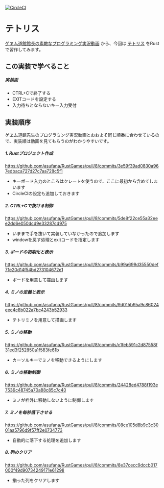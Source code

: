 [![CircleCI](https://circleci.com/gh/asufana/RustGames.svg?style=svg)](https://circleci.com/gh/asufana/RustGames)

# テトリス

[ゲヱム道館館長の素敵なプログラミング実況動画](https://www.youtube.com/channel/UCj3K2Xy0nQr3Jdc0nd-8zQw) から、今回は [テトリス](https://www.youtube.com/watch?v=iosmmQvhyzM) をRustで習作してみます。



## この実装で学べること

##### 実装面

- CTRL+Cで終了する
- EXITコードを設定する
- 入力待ちとならないキー入力受付



## 実装順序

ゲヱム道館先生のプログラミング実況動画とおおよそ同じ順番に合わせているので、実装順は動画を見てもらうのがわかりやすいです。

##### 1. Rustプロジェクト作成

https://github.com/asufana/RustGames/pull/8/commits/3e59f39ad0830a967edbaca727d27c7aa728c5f1

- キーボード入力のところはクレートを使うので、ここに最初から含めてしまいます
- CircleCIの設定も追加しておきます



##### 2. CTRL+Cで抜ける制御

https://github.com/asufana/RustGames/pull/8/commits/5de8f22ce55a32eee2dd6e050dcd9e33287cd975

- いままで手を抜いて実装していなかったので追加します
- windowを戻す処理とexitコードを指定します



##### 3. ボードの初期化と表示

https://github.com/asufana/RustGames/pull/8/commits/b99a699d35550def71e20d14f54bd273104672e1

- ボードを用意して描画します



##### 4. ミノの定義と表示

https://github.com/asufana/RustGames/pull/8/commits/9d015b95a9c86024eec4c8b022a7bc4243b52933

- テトリミノを用意して描画します



##### 5. ミノの移動

https://github.com/asufana/RustGames/pull/8/commits/c1feb591c2d87558f31ed3f252850a1f583fe61b

- カーソルキーでミノを移動できるようにします



##### 6. ミノの移動制御

https://github.com/asufana/RustGames/pull/8/commits/24428ed4788f193e7539c48745a70a88c85c7c40

- ミノが枠外に移動しないように制御します



##### 7. ミノを毎秒落下させる

https://github.com/asufana/RustGames/pull/8/commits/08ce105d8b9c3c3001aa5796d9f57ff2e0734773

- 自動的に落下する処理を追加します



##### 8. 列のクリア

https://github.com/asufana/RustGames/pull/8/commits/8e37cecc9dccb017000f49d90734249171e61298

- 揃った列をクリアします

